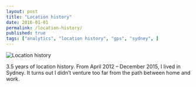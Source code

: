 ```yaml
---
layout: post
title: "Location history"
date: 2016-01-01
permalink: /location-history/
published: true
tags: ["analytics", "location history", "gps", "sydney", ]
---
```


![Location history](https://i.imgur.com/hoPIKKZ.png)

3.5 years of location history. From April 2012 – December 2015, I lived in Sydney. It turns out I didn’t venture too far from the path between home and work.
